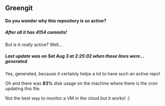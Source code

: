 ## Greengit

#### Do you wonder why this repository is so active?

##### After all it has 4154 commits!

But is it *really* active? Well...

##### Last update was on Sat Aug 3 at 2:25:02 when those lines were... generated

Yes, generated, because it certainly helps a lot to have such an active repo!

Oh and there was **83%** disk usage on the machine
where there is the cron updating this file.

Not the best way to monitor a VM in the cloud but it works! :)
